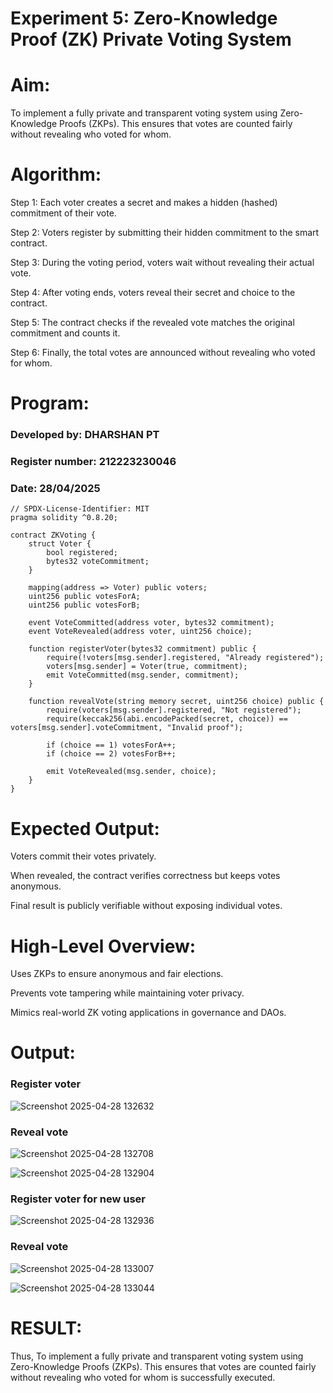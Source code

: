 # Experiment 5: Zero-Knowledge Proof (ZK) Private Voting System
# Aim:
To implement a fully private and transparent voting system using Zero-Knowledge Proofs (ZKPs). This ensures that votes are counted fairly without revealing who voted for whom.

# Algorithm:

Step 1: Each voter creates a secret and makes a hidden (hashed) commitment of their vote.

Step 2: Voters register by submitting their hidden commitment to the smart contract.

Step 3: During the voting period, voters wait without revealing their actual vote.

Step 4: After voting ends, voters reveal their secret and choice to the contract.

Step 5: The contract checks if the revealed vote matches the original commitment and counts it.

Step 6: Finally, the total votes are announced without revealing who voted for whom.



# Program:

### Developed by: DHARSHAN PT
### Register number: 212223230046
### Date: 28/04/2025
```
// SPDX-License-Identifier: MIT
pragma solidity ^0.8.20;

contract ZKVoting {
    struct Voter {
        bool registered;
        bytes32 voteCommitment;
    }

    mapping(address => Voter) public voters;
    uint256 public votesForA;
    uint256 public votesForB;

    event VoteCommitted(address voter, bytes32 commitment);
    event VoteRevealed(address voter, uint256 choice);

    function registerVoter(bytes32 commitment) public {
        require(!voters[msg.sender].registered, "Already registered");
        voters[msg.sender] = Voter(true, commitment);
        emit VoteCommitted(msg.sender, commitment);
    }

    function revealVote(string memory secret, uint256 choice) public {
        require(voters[msg.sender].registered, "Not registered");
        require(keccak256(abi.encodePacked(secret, choice)) == voters[msg.sender].voteCommitment, "Invalid proof");

        if (choice == 1) votesForA++;
        if (choice == 2) votesForB++;

        emit VoteRevealed(msg.sender, choice);
    }
}

```
# Expected Output:
Voters commit their votes privately.


When revealed, the contract verifies correctness but keeps votes anonymous.


Final result is publicly verifiable without exposing individual votes.



# High-Level Overview:
Uses ZKPs to ensure anonymous and fair elections.


Prevents vote tampering while maintaining voter privacy.


Mimics real-world ZK voting applications in governance and DAOs.

# Output:

### Register voter
![Screenshot 2025-04-28 132632](https://github.com/user-attachments/assets/ca60c99b-4683-411e-afe2-77c9940bf64d)



### Reveal vote
![Screenshot 2025-04-28 132708](https://github.com/user-attachments/assets/da20fdab-ae08-4510-8ed7-25b1bf51d4dd)

![Screenshot 2025-04-28 132904](https://github.com/user-attachments/assets/feb44ab2-f67f-4cf6-9216-7ef2b38b23fd)



### Register voter for new user

![Screenshot 2025-04-28 132936](https://github.com/user-attachments/assets/e8acd57b-27b4-4cbe-8e65-6ae579b37069)


### Reveal vote
![Screenshot 2025-04-28 133007](https://github.com/user-attachments/assets/a4315543-efca-4bc4-adeb-975daea5c22d)

![Screenshot 2025-04-28 133044](https://github.com/user-attachments/assets/20d58e02-4f06-4800-834d-2dde7a016dc8)


# RESULT: 

Thus, To implement a fully private and transparent voting system using Zero-Knowledge Proofs (ZKPs). This ensures that votes are counted fairly without revealing who voted for whom is successfully executed.
